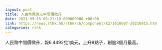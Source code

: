```yaml
---
layout: post
title: 人民幣兌美元中間價微升
date: 2021-09-15 09:21:10.000000000 +08:00
link: https://news.rthk.hk/rthk/ch/component/k2/1610607-20210915.htm
categories: rthk
---
```


人民幣中間價微升，報6.4492兌1美元，上升8點子，創逾3個月最高。
